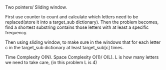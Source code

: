 Two pointers/ Sliding window. 


First use counter to count and calculate which letters need to be replaced(store it into a target_sub dictionary). Then the problem becomes, find a shortest substring contains those letters with at least a specific frequency. 

Then using sliding window, to make sure in the windows that for each letter c in the target_sub dictionary at least target_sub[c] times. 


Time Complexity O(N). Space Complexity O(1)/ O(L). L is how many letters we need to take care, (in this problem L is 4)
